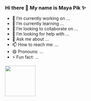 ### Hi there 👋 My name is Maya Pik ✨

<!--
**MayaPik/MayapIK** is a ✨ _special_ ✨ repository because its `README.md` (this file) appears on your GitHub profile.

Here are some ideas to get you started:-->


- 🔭 I’m currently working on ...
- 🌱 I’m currently learning ...
- 👯 I’m looking to collaborate on ...
- 🤔 I’m looking for help with ...
- 💬 Ask me about ...
- 📫 How to reach me: ...
- 😄 Pronouns: ...
- ⚡ Fun fact: ...

<a href="[https://giphy.com/gifs/filmeditor-disney-pixar-l0ErCwGCW2PYDiB9u](https://media.giphy.com/media/l0ErCwGCW2PYDiB9u/giphy.gif)" target="blank"><img align="center" src="URL_TO_YOUR_IMAGE" height="100" /></a>
